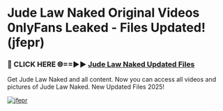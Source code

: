 # Jude Law Naked Original Videos 0nlyFans Leaked - Files Updated! (jfepr)

<h3>🔴 CLICK HERE 🌐==►► <a href="https://tinyurl.com/yckcrads" rel="nofollow">Jude Law Naked Updated Files</a></h3>

Get Jude Law Naked and all content. Now you can access all videos and pictures of Jude Law Naked. New Updated Files 2025!

[![jfepr](https://i.imgur.com/hpKpOFt.gif)](https://tinyurl.com/yckcrads)
